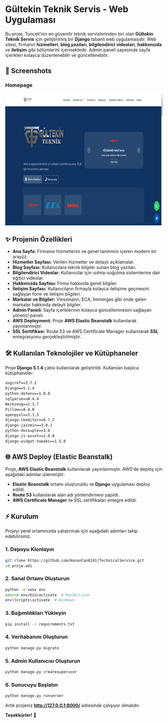 # Gültekin Teknik Servis - Web Uygulaması

Bu proje, Tunceli'nin en güvenilir teknik servislerinden biri olan **Gültekin Teknik Servis** için geliştirilmiş bir **Django** tabanlı web uygulamasıdır. Web sitesi, firmanın **hizmetleri**, **blog yazıları**, **bilgilendirici videoları**, **hakkımızda** ve **iletişim** gibi bölümlerini içermektedir. Admin paneli sayesinde sayfa içerikleri kolayca düzenlenebilir ve güncellenebilir.

## 📸 Screenshots

### Homepage
<img src="images/home.png" alt="home" width="800" height="420">

## ✨ Projenin Özellikleri
- **Ana Sayfa:** Firmanın hizmetlerini ve genel tanıtımını içeren modern bir arayüz.
- **Hizmetler Sayfası:** Verilen hizmetler ve detaylı açıklamalar.
- **Blog Sayfası:** Kullanıcılara teknik bilgiler sunan blog yazıları.
- **Bilgilendirici Videolar:** Kullanıcılar için ısıtma-soğutma sistemlerine dair eğitici videolar.
- **Hakkımızda Sayfası:** Firma hakkında genel bilgiler.
- **İletişim Sayfası:** Kullanıcıların firmayla kolayca iletişime geçmesini sağlayan form ve iletişim bilgileri.
- **Markalar ve Bilgiler:** Viessmann, ECA, İmmergas gibi önde gelen markalar hakkında detaylı bilgiler.
- **Admin Paneli:** Sayfa içeriklerinin kolayca güncellenmesini sağlayan yönetici paneli.
- **AWS Deployment:** Proje **AWS Elastic Beanstalk** kullanılarak yayınlanmıştır.
- **SSL Sertifikası:** Route 53 ve AWS Certificate Manager kullanılarak **SSL** entegrasyonu gerçekleştirilmiştir.

## 🛠 Kullanılan Teknolojiler ve Kütüphaneler
Proje **Django 5.1.4** çatısı kullanılarak geliştirildi. Kullanılan başlıca kütüphaneler:

```txt
asgiref==3.7.2
Django==5.1.4
python-dotenv==1.0.0
sqlparse==0.4.4
Werkzeug==2.3.7
Pillow==8.4.0
openpyxl==3.1.5
django-ckeditor==6.7.2
django-jazzmin==3.0.1
python-decouple==3.8
django-js-asset==2.0.0
django-widget-tweaks==1.5.0
```

## 🌐 AWS Deploy (Elastic Beanstalk)
Proje, **AWS Elastic Beanstalk** kullanılarak yayınlanmıştır. AWS'de deploy için aşağıdaki adımlar izlenmiştir:

- **Elastic Beanstalk** ortamı oluşturuldu ve **Django** uygulaması deploy edildi.
- **Route 53** kullanılarak alan adı yönlendirmesi yapıldı.
- **AWS Certificate Manager** ile SSL sertifikaları entegre edildi.


## ⚡ Kurulum
Projeyi yerel ortamınızda çalıştırmak için aşağıdaki adımları takip edebilirsiniz.

### 1. Depoyu Klonlayın
```bash
git clone https://github.com/HasanCan6241/TechnicalService.git
cd proje-adi
```

### 2. Sanal Ortamı Oluşturun
```bash
python -m venv env
source env/bin/activate  # MacOS/Linux
env\Scripts\activate  # Windows
```

### 3. Bağımlılıkları Yükleyin
```bash
pip install -r requirements.txt
```

### 4. Veritabanını Oluşturun
```bash
python manage.py migrate
```

### 5. Admin Kullanıcısı Oluşturun
```bash
python manage.py createsuperuser
```

### 6. Sunucuyu Başlatın
```bash
python manage.py runserver
```

Artık projeniz **http://127.0.0.1:8000/** adresinde çalışıyor olmalıdır.


**Teşekkürler!** 🚀


